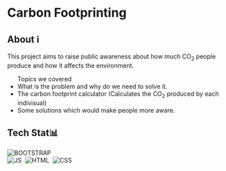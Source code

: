 # Carbon Footprinting #
## About :information_source: 
This project aims to raise public awareness about how much CO<sub>2</sub> people produce and how it affects the environment.
<ul>Topics we covered
  <li> What is the problem and why do we need to solve it.
  <li> The carbon footprint calculator (Calculates the CO<sub>2</sub> produced by each indivisual)
  <li> Some solutions which would make people more aware.
</ul>

## Tech Stat📊

![BOOTSTRAP](https://img.shields.io/badge/bootstrap4%20-%231572B6.svg?&style=for-the-badge&logo=bootstrap4&logoColor=white)&nbsp;      
![JS](https://img.shields.io/badge/JavaScript-red?logo=JavaScript&style=for-the-badge)&nbsp;
![HTML](https://img.shields.io/badge/html5%20-%23E34F26.svg?&style=for-the-badge&logo=html5&logoColor=white)&nbsp;
![CSS](https://img.shields.io/badge/css3%20-%231572B6.svg?&style=for-the-badge&logo=css3&logoColor=white)&nbsp;


    
